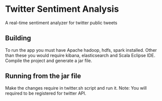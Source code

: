 # Twitter Sentiment Analysis
A real-time sentiment analyzer for twitter public tweets

## Building
To run the app you must have Apache hadoop, hdfs, spark installed.
Other than these you would require kibana, elasticsearch and Scala Eclipse IDE.
Compile the project and generate a jar file.

## Running from the jar file
Make the changes require in twitter.sh script and run it. Note: You will required to be registered for twitter API.
